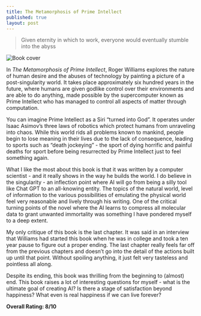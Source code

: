 ```yaml
---
title: The Metamorphosis of Prime Intellect
published: true
layout: post
---
```


> Given eternity in which to work, everyone would eventually stumble into the abyss

![Book cover](https://upload.wikimedia.org/wikipedia/en/c/cf/The_Metamorphosis_of_Prime_Intellect_%28cover%29.jpg)

In _The Metamorphosis of Prime Intellect_, Roger Williams explores the nature of human desire and the abuses of technology by painting a picture of a post-singularity world. It takes place approximately six hundred years in the future, where humans are given godlike control over their environments and are able to do anything, made possible by the supercomputer known as Prime Intellect who has managed to control all aspects of matter through computation.

You can imagine Prime Intellect as a Siri “turned into God”. It operates under Isaac Asimov’s three laws of robotics which protect humans from unraveling into chaos. While this world rids all problems known to mankind, people begin to lose meaning in their lives due to the lack of consequence, leading to sports such as “death jockeying” - the sport of dying horrific and painful deaths for sport before being resurrected by Prime Intellect just to feel something again.

What I like the most about this book is that it was written by a computer scientist - and it really shows in the way he builds the world. I do believe in the singularity - an inflection point where AI will go from being a silly tool like Chat GPT to an all-knowing entity. The topics of the natural world, level of information to the various possibilities of emulating the physical world feel very reasonable and lively through his writing. One of the critical turning points of the novel where the AI learns to compress all molecular data to grant unwanted immortality was something I have pondered myself to a deep extent.

My only critique of this book is the last chapter. It was said in an interview that Williams had started this book when he was in college and took a ten year pause to figure out a proper ending. The last chapter really feels far off from the previous chapters and doesn’t go into the detail of the actions built up until that point. Without spoiling anything, it just felt very tasteless and pointless all along.

Despite its ending, this book was thrilling from the beginning to (almost) end. This book raises a lot of interesting questions for myself - what is the ultimate goal of creating AI? Is there a stage of satisfaction beyond happiness? What even is real happiness if we can live forever?

**Overall Rating: 8/10**
